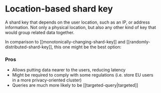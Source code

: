 # Location-based shard key
A shard key that depends on the user location, such as an IP, or address information. Not only a physical location, but also any other kind of key that would group related data together.

In comparison to [[monotonically-changing-shard-key]] and [[randomly-distributed-shard-key]], this one might be the best option:

### Pros
* Allows putting data nearer to the users, reducing latency
* Might be required to comply with some regulations (i.e. store EU users in a more privacy-oriented cluster)
* Queries are much more likely to be [[targeted-query|targeted]]
